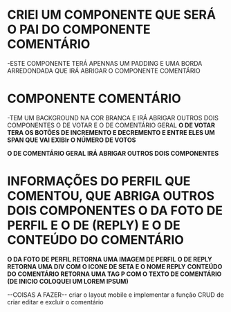 # CRIEI UM COMPONENTE QUE SERÁ O PAI DO COMPONENTE COMENTÁRIO
-ESTE COMPONENTE TERÁ APENNAS UM PADDING E UMA BORDA ARREDONDADA QUE IRÁ ABRIGAR O COMPONENTE COMENTÁRIO

# COMPONENTE COMENTÁRIO
-TEM UM BACKGROUND NA COR BRANCA E IRÁ ABRIGAR OUTROS DOIS COMPONENTES
O DE VOTAR E O DE COMENTÁRIO GERAL
**O DE VOTAR TERA OS BOTÕES DE INCREMENTO E DECREMENTO E ENTRE ELES UM SPAN QUE VAI EXIBIr O NÚMERO DE VOTOS**

**O DE COMENTÁRIO GERAL IRÁ ABRIGAR OUTROS DOIS COMPONENTES**
# INFORMAÇÕES DO PERFIL QUE COMENTOU, QUE ABRIGA OUTROS DOIS COMPONENTES O DA FOTO DE PERFIL E O DE (REPLY) E O DE CONTEÚDO DO COMENTÁRIO
**O DA FOTO DE PERFIL RETORNA UMA IMAGEM DE PERFIL**
**O DE REPLY RETORNA UMA DIV COM O ICONE DE SETA E O NOME REPLY**
**CONTEÚDO DO COMENTÁRIO RETORNA UMA TAG P COM O TEXTO DE COMENTÁRIO (DE INICIO COLOQUEI UM LOREM IPSUM)**




--COISAS A FAZER--
criar o layout mobile e implementar a função CRUD de criar editar e excluir o comentário

